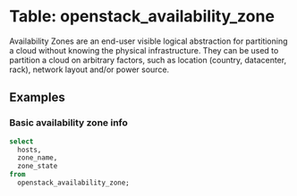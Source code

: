 # Table: openstack_availability_zone

Availability Zones are an end-user visible logical abstraction for partitioning a cloud without knowing the physical infrastructure. They can be used to partition a cloud on arbitrary factors, such as location (country, datacenter, rack), network layout and/or power source.

## Examples

### Basic availability zone info

```sql
select
  hosts,
  zone_name,
  zone_state
from
  openstack_availability_zone;
```